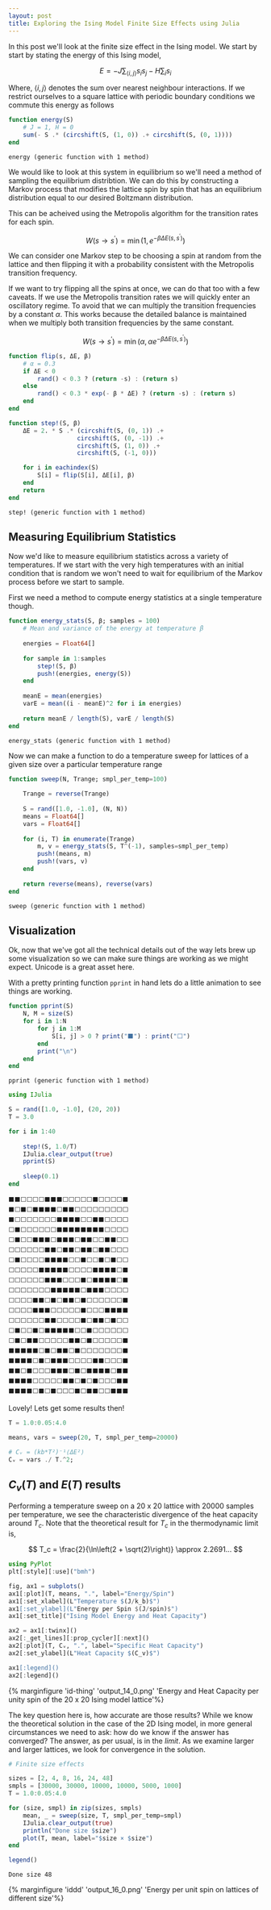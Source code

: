 ```yaml
---
layout: post
title: Exploring the Ising Model Finite Size Effects using Julia
---
```


In this post we'll look at the finite size effect in the Ising model. We start by start by stating the energy of this Ising model, 

$$
E = - J \sum_{\langle i, j\rangle} s_i s_j - H \sum_{i} s_i
$$

Where, $\langle i, j \rangle$ denotes the sum over nearest neighbour interactions. If we restrict ourselves to a square lattice with periodic boundary conditions we commute this energy as follows


```julia
function energy(S)
    # J = 1, H = 0
    sum(- S .* (circshift(S, (1, 0)) .+ circshift(S, (0, 1))))
end
```
    energy (generic function with 1 method)



We would like to look at this system in equilibrium so we'll need a method of sampling the equilibrium distribtion. We can do this by constructing a Markov process that modifies the lattice spin by spin that has an equilibrium distribution equal to our desired Boltzmann distribution.

This can be acheived using the Metropolis algorithm for the transition rates for each spin.

$$
W(s \rightarrow s^\prime) = \min\left(1, e^{-\beta\Delta E(s, s^\prime)}\right)
$$

We can consider one Markov step to be choosing a spin at random from the lattice and then flipping it with a probability consistent with the Metropolis transition frequency. 

If we want to try flipping all the spins at once, we can do that too with a few caveats. If we use the Metropolis transition rates we will quickly enter an oscillatory regime. To avoid that we can multiply the transition frequencies by a constant $\alpha$. This works because the detailed balance is maintained when we multiply both transition frequencies by the same constant.

$$
W(s \rightarrow s^\prime) = \min\left(\alpha, \alpha e^{-\beta\Delta E(s, s^\prime)}\right)
$$


```julia
function flip(s, ΔE, β)
    # α = 0.3
    if ΔE < 0
        rand() < 0.3 ? (return -s) : (return s)
    else
        rand() < 0.3 * exp(- β * ΔE) ? (return -s) : (return s)
    end
end

function step!(S, β)
    ΔE = 2. * S .* (circshift(S, (0, 1)) .+ 
                   circshift(S, (0, -1)) .+
                   circshift(S, (1, 0)) .+
                   circshift(S, (-1, 0)))

    for i in eachindex(S)
        S[i] = flip(S[i], ΔE[i], β)
    end    
    return
end
```

    step! (generic function with 1 method)


## Measuring Equilibrium Statistics

Now we'd like to measure equilibrium statistics across a variety of temperatures. If we start with the very high temperatures with an initial condition that is random we won't need to wait for equilibrium of the Markov process before we start to sample.

First we need a method to compute energy statistics at a single temperature though.


```julia
function energy_stats(S, β; samples = 100)
    # Mean and variance of the energy at temperature β
    
    energies = Float64[]
    
    for sample in 1:samples
        step!(S, β)
        push!(energies, energy(S))
    end
   
    meanE = mean(energies)
    varE = mean((i - meanE)^2 for i in energies)
    
    return meanE / length(S), varE / length(S)
end
```




    energy_stats (generic function with 1 method)



Now we can make a function to do a temperature sweep for lattices of a given size over a particular temperature range


```julia
function sweep(N, Trange; smpl_per_temp=100)
    
    Trange = reverse(Trange)  
    
    S = rand([1.0, -1.0], (N, N))
    means = Float64[]
    vars = Float64[]
    
    for (i, T) in enumerate(Trange)
        m, v = energy_stats(S, T^(-1), samples=smpl_per_temp)
        push!(means, m)
        push!(vars, v)
    end
    
    return reverse(means), reverse(vars)
end
```
    sweep (generic function with 1 method)



## Visualization

Ok, now that we've got all the technical details out of the way lets brew up some visualization so we can make sure things are working as we might expect. Unicode is a great asset here.

With a pretty printing function `pprint` in hand lets do a little animation to see things are working.


```julia
function pprint(S)
    N, M = size(S)
    for i in 1:N
        for j in 1:M
            S[i, j] > 0 ? print("⬛") : print("⬜")
        end
        print("\n")
    end
end
```

    pprint (generic function with 1 method)


```julia
using IJulia

S = rand([1.0, -1.0], (20, 20))
T = 3.0

for i in 1:40
    
    step!(S, 1.0/T)
    IJulia.clear_output(true)
    pprint(S)
    
    sleep(0.1)    
end
```

    ⬛⬛⬜⬜⬜⬜⬛⬛⬛⬜⬜⬜⬜⬜⬛⬜⬜⬜⬜⬛
    ⬛⬜⬛⬜⬛⬛⬛⬛⬜⬛⬛⬜⬜⬜⬜⬜⬜⬜⬜⬜
    ⬛⬜⬜⬜⬜⬜⬜⬜⬛⬛⬛⬛⬜⬜⬛⬛⬜⬜⬜⬜
    ⬜⬛⬜⬜⬜⬜⬜⬜⬛⬛⬛⬛⬛⬛⬛⬛⬜⬜⬜⬜
    ⬜⬛⬜⬜⬛⬛⬛⬜⬛⬛⬛⬜⬛⬛⬜⬜⬛⬛⬜⬜
    ⬜⬜⬜⬜⬜⬜⬛⬛⬜⬛⬛⬜⬛⬛⬜⬛⬛⬜⬜⬜
    ⬜⬛⬜⬜⬜⬜⬛⬛⬛⬛⬜⬜⬛⬜⬜⬛⬜⬛⬜⬜
    ⬜⬜⬜⬜⬜⬛⬛⬛⬛⬛⬜⬜⬜⬜⬛⬛⬛⬛⬜⬛
    ⬜⬜⬜⬜⬜⬜⬛⬛⬛⬜⬜⬜⬛⬜⬛⬛⬛⬛⬜⬛
    ⬜⬜⬜⬜⬜⬜⬜⬛⬛⬛⬛⬛⬜⬛⬛⬛⬜⬜⬜⬜
    ⬜⬜⬜⬜⬛⬛⬜⬛⬜⬛⬛⬜⬛⬜⬜⬜⬜⬜⬜⬛
    ⬜⬜⬜⬜⬛⬛⬛⬜⬜⬜⬜⬜⬛⬜⬜⬜⬛⬛⬛⬛
    ⬜⬜⬜⬜⬜⬜⬛⬛⬜⬜⬜⬜⬛⬜⬛⬛⬜⬛⬜⬜
    ⬜⬛⬜⬜⬛⬜⬛⬛⬛⬛⬛⬜⬜⬛⬜⬜⬜⬜⬜⬜
    ⬜⬛⬜⬛⬛⬜⬜⬜⬜⬜⬛⬛⬜⬛⬜⬜⬜⬜⬜⬛
    ⬛⬛⬛⬛⬛⬜⬛⬜⬛⬛⬜⬛⬜⬜⬜⬜⬜⬜⬜⬛
    ⬛⬛⬛⬛⬜⬛⬜⬛⬛⬛⬜⬜⬜⬜⬛⬛⬜⬜⬜⬛
    ⬛⬛⬜⬛⬜⬜⬜⬛⬛⬛⬜⬛⬜⬛⬛⬛⬛⬜⬛⬛
    ⬛⬛⬛⬛⬜⬜⬜⬜⬜⬛⬛⬜⬛⬜⬛⬜⬜⬜⬛⬛
    ⬛⬛⬛⬛⬜⬛⬜⬛⬜⬜⬜⬛⬜⬛⬛⬜⬜⬛⬛⬛


Lovely! Lets get some results then!


```julia
T = 1.0:0.05:4.0

means, vars = sweep(20, T, smpl_per_temp=20000)

# Cᵥ = (kb*T²)⁻¹⟨ΔE²⟩
Cᵥ = vars ./ T.^2;
```

## $C_v(T)$ and $E(T)$ results

Performing a temperature sweep on a 20 x 20 lattice with 20000 samples per temperature, we see the characteristic divergence of the heat capacity around $T_c$. Note that the theoretical result for $T_c$ in the thermodynamic limit is, 

$$
T_c = \frac{2}{\ln\left(2 + \sqrt(2)\right)} \approx 2.2691...
$$


```julia
using PyPlot
plt[:style][:use]("bmh")

fig, ax1 = subplots()
ax1[:plot](T, means, ".", label="Energy/Spin")
ax1[:set_xlabel](L"Temperature $(J/k_b)$")
ax1[:set_ylabel](L"Energy per Spin $(J/spin)$")
ax1[:set_title]("Ising Model Energy and Heat Capacity")

ax2 = ax1[:twinx]()
ax2[:_get_lines][:prop_cycler][:next]()
ax2[:plot](T, Cᵥ, ".", label="Specific Heat Capacity")
ax2[:set_ylabel](L"Heat Capacity $(C_v)$")

ax1[:legend]()
ax2[:legend]()
```

{% marginfigure 'id-thing' 'output_14_0.png' 'Energy and Heat Capacity per unity spin of the 20 x 20 Ising model lattice'%}

The key question here is, how accurate are those results? While we know the theoretical solution in the case of the 2D Ising model, in more general circumstances we need to ask: how do we know if the answer has converged? The answer, as per usual, is in the *limit*. As we examine larger and larger lattices, we look for convergence in the solution.


```julia
# Finite size effects

sizes = [2, 4, 8, 16, 24, 48]
smpls = [30000, 30000, 10000, 10000, 5000, 1000]
T = 1.0:0.05:4.0

for (size, smpl) in zip(sizes, smpls)
    mean, _ = sweep(size, T, smpl_per_temp=smpl)
    IJulia.clear_output(true)
    println("Done size $size")
    plot(T, mean, label="$size × $size")
end

legend()
```
    Done size 48

{% marginfigure 'iddd' 'output_16_0.png' 'Energy per unit spin on lattices of different size'%}